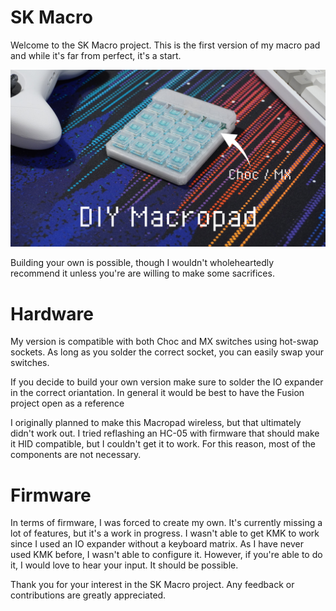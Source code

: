 # SK Macro

Welcome to the SK Macro project. This is the first version of my macro pad and while it's far from perfect, it's a start.

![alt text](https://github.com/Sir-Kuhnhero/SK-Macro/blob/main/img/Thumbnail%20-%202.jpg?raw=true)

Building your own is possible, though I wouldn't wholeheartedly recommend it unless you're are willing to make some sacrifices. 

# Hardware

My version is compatible with both Choc and MX switches using hot-swap sockets. As long as you solder the correct socket, you can easily swap your switches.

If you decide to build your own version make sure to solder the IO expander in the correct oriantation. In general it would be best to have the Fusion project open as a reference

I originally planned to make this Macropad wireless, but that ultimately didn't work out. I tried reflashing an HC-05 with firmware that should make it HID compatible, but I couldn't get it to work. For this reason, most of the components are not necessary.

# Firmware

In terms of firmware, I was forced to create my own. It's currently missing a lot of features, but it's a work in progress. I wasn't able to get KMK to work since I used an IO expander without a keyboard matrix. As I have never used KMK before, I wasn't able to configure it. However, if you're able to do it, I would love to hear your input. It should be possible.

Thank you for your interest in the SK Macro project. Any feedback or contributions are greatly appreciated.

